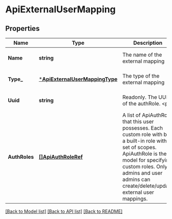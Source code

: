 # ApiExternalUserMapping

## Properties
Name | Type | Description | Notes
------------ | ------------- | ------------- | -------------
**Name** | **string** | The name of the external mapping | [optional] [default to null]
**Type_** | [***ApiExternalUserMappingType**](ApiExternalUserMappingType.md) | The type of the external mapping | [optional] [default to null]
**Uuid** | **string** | Readonly. The UUID of the authRole. &lt;p&gt; | [optional] [default to null]
**AuthRoles** | [**[]ApiAuthRoleRef**](ApiAuthRoleRef.md) | A list of ApiAuthRole that this user possesses.  Each custom role with be a built-in role with a set of scopes. ApiAuthRole is the model for specifying custom roles. Only admins and user admins can create/delete/update external user mappings. | [optional] [default to null]

[[Back to Model list]](../README.md#documentation-for-models) [[Back to API list]](../README.md#documentation-for-api-endpoints) [[Back to README]](../README.md)


